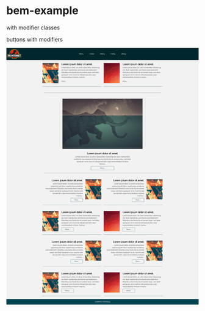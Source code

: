 # bem-example

<div class="article"> with modifier classes

buttons with modifiers

![alt text](https://github.com/moonbyt3/bem-example/blob/master/bemDesign.png)
